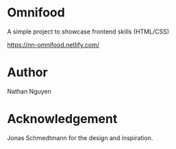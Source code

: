 # Omnifood

A simple project to showcase frontend skills (HTML/CSS)

https://nn-omnifood.netlify.com/

# Author

Nathan Nguyen

# Acknowledgement

Jonas Schmedtmann for the design and inspiration.
